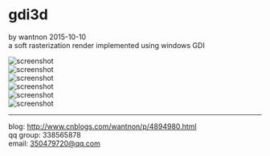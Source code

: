 # gdi3d  
by wantnon 2015-10-10  
a soft rasterization render implemented using windows GDI  

![screenshot](https://raw.githubusercontent.com/wantnon2/gdi3d/master/screenshots/screenshot_1.png)  
![screenshot](https://raw.githubusercontent.com/wantnon2/gdi3d/master/screenshots/screenshot_2.png)  
![screenshot](https://raw.githubusercontent.com/wantnon2/gdi3d/master/screenshots/screenshot_3.png)  
![screenshot](https://raw.githubusercontent.com/wantnon2/gdi3d/master/screenshots/screenshot_4.png)  
![screenshot](https://raw.githubusercontent.com/wantnon2/gdi3d/master/screenshots/screenshot_5.png)  
![screenshot](https://raw.githubusercontent.com/wantnon2/gdi3d/master/screenshots/screenshot_6.png)  
  
----  
blog: http://www.cnblogs.com/wantnon/p/4894980.html  
qq group: 338565878   
email: 350479720@qq.com   



